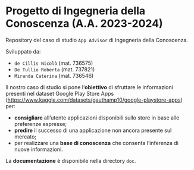 # Progetto di Ingegneria della Conoscenza (A.A. 2023-2024)
Repository del caso di studio `App Advisor` di Ingegneria della Conoscenza.

Sviluppato da:
- `de Cillis Nicolò` (mat. 736575)
- `De Tullio Roberta` (mat. 737821)
- `Miranda Caterina` (mat. 736546)

Il nostro caso di studio si pone l’**obiettivo** di sfruttare le informazioni presenti nel dataset Google Play Store Apps (https://www.kaggle.com/datasets/gauthamp10/google-playstore-apps) per:
- **consigliare** all’utente applicazioni disponibili sullo store in base alle preferenze espresse;
- **predire** il successo di una applicazione non ancora presente sul mercato;
- per realizzare una **base di conoscenza** che consenta l’inferenza di nuove informazioni.

La **documentazione** è disponibile nella directory `doc`.
